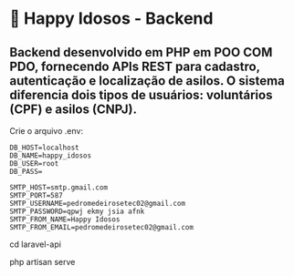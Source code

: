 
# 🧓 Happy Idosos - Backend

## Backend desenvolvido em **PHP em POO COM PDO**, fornecendo APIs REST para cadastro, autenticação e localização de asilos. O sistema diferencia dois tipos de usuários: **voluntários (CPF)** e **asilos (CNPJ)**.

Crie o arquivo .env:

```
DB_HOST=localhost
DB_NAME=happy_idosos
DB_USER=root
DB_PASS=

SMTP_HOST=smtp.gmail.com
SMTP_PORT=587
SMTP_USERNAME=pedromedeirosetec02@gmail.com
SMTP_PASSWORD=qpwj ekmy jsia afnk
SMTP_FROM_NAME=Happy Idosos
SMTP_FROM_EMAIL=pedromedeirosetec02@gmail.com
```

cd laravel-api  

php artisan serve